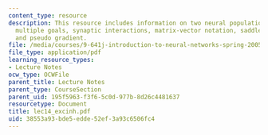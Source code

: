 ```yaml
---
content_type: resource
description: This resource includes information on two neural populations, minimax,
  multiple goals, synaptic interactions, matrix-vector notation, saddle function,
  and pseudo gradient.
file: /media/courses/9-641j-introduction-to-neural-networks-spring-2005/38553a93bde5edde52ef3a93c6506fc4_lec14_excinh.pdf
file_type: application/pdf
learning_resource_types:
- Lecture Notes
ocw_type: OCWFile
parent_title: Lecture Notes
parent_type: CourseSection
parent_uid: 195f5963-f3f6-5c0d-977b-8d26c4481637
resourcetype: Document
title: lec14_excinh.pdf
uid: 38553a93-bde5-edde-52ef-3a93c6506fc4
---
```

